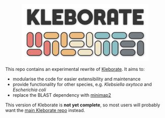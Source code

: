 <p align="center"><picture><source srcset="images/logo-dark.png" media="(prefers-color-scheme: dark)"><img src="images/logo.png" alt="Kleborate logo" width="400"></picture></p>

This repo contains an experimental rewrite of [Kleborate](https://github.com/klebgenomics/kleborate). It aims to:
* modularise the code for easier extensibility and maintenance
* provide functionality for other species, e.g. _Klebsiella oxytoca_ and _Escherichia coli_
* replace the BLAST dependency with [minimap2](https://lh3.github.io/minimap2/minimap2.html)

This version of Kleborate is **not yet complete**, so most users will probably want the [main Kleborate repo](https://github.com/klebgenomics/kleborate) instead.
